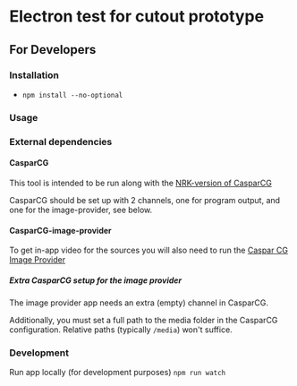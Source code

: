 # Electron test for cutout prototype

## For Developers

### Installation

- `npm install --no-optional`

### Usage

### External dependencies

#### CasparCG

This tool is intended to be run along with the [NRK-version of CasparCG](https://github.com/nrkno/tv-automation-casparcg-server/releases)

CasparCG should be set up with 2 channels, one for program output, and one for the image-provider, see below.

#### CasparCG-image-provider

To get in-app video for the sources you will also need to run the [Caspar CG Image Provider](https://github.com/SuperFlyTV/casparCG-image-provider)

##### Extra CasparCG setup for the image provider

The image provider app needs an extra (empty) channel in CasparCG.

Additionally, you must set a full path to the media folder in the CasparCG configuration. Relative paths (typically `/media`) won't suffice.

### Development

Run app locally (for development purposes)
`npm run watch`

<!--
## Pack into executable

`npm run dist`
-->
